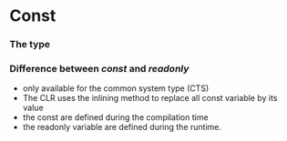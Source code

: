 # Const

### The type



### Difference between _const_ and _readonly_
- only available for the common system type (CTS)
- The CLR uses the inlining method to replace all const variable by its value 
- the const are defined during the compilation time
- the readonly variable are defined during the runtime.



